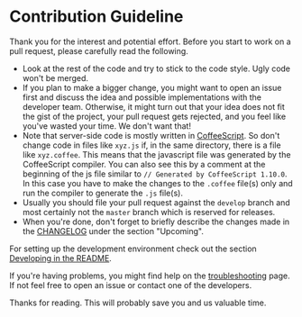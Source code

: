 Contribution Guideline
======================

Thank you for the interest and potential effort.
Before you start to work on a pull request, please carefully read the following.

 * Look at the rest of the code and try to stick to the code style. Ugly code
   won't be merged.
 * If you plan to make a bigger change, you might want to open an issue first
   and discuss the idea and possible implementations with the developer team.
   Otherwise, it might turn out that your idea does not fit the gist of the
   project, your pull request gets rejected, and you feel like you've wasted
   your time. We don't want that!
 * Note that server-side code is mostly written in [CoffeeScript](https://coffeescript.org/).
   So don't change code in files like `xyz.js` if, in the same directory, there
   is a file like `xyz.coffee`. This means that the javascript file was
   generated by the CoffeeScript compiler. You can also see this by a comment at
   the beginning of the js file similar to `// Generated by CoffeeScript 1.10.0`.
   In this case you have to make the changes to the `.coffee` file(s) only and
   run the compiler to generate the `.js` file(s).
 * Usually you should file your pull request against the `develop` branch
   and most certainly not the `master` branch which is reserved for releases.
 * When you're done, don't forget to briefly describe the changes made in the
   [CHANGELOG](CHANGELOG.md#upcoming) under the section "Upcoming".

For setting up the development environment check out the section
[Developing in the README](README.md#developing).

If you're having problems, you might find help on the
[troubleshooting](TROUBLESHOOTING.md) page. If not feel free to open an issue or
contact one of the developers.

Thanks for reading. This will probably save you and us valuable time.